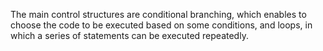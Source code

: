 The main control structures are conditional branching, which enables to choose the code to be executed based on some conditions, and loops, in which a series of statements can be executed repeatedly.
